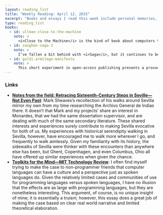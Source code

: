 ```yaml
---
layout: reading_list
title: "Weekly Reading: April 12, 2015"
excerpt: "Books and essays I read this week include personal memories, computer languages, and historiographical provocation."
type: reading_list
books:
  - id: ullman-close-to-the-machine
    note: >
      <i>Close to the Machine</i> is the kind of book about computers that appears reverently in the words of many of my favorite writers who write about computers, and seemingly nowhere else. It’s a great document of what being engaged with computers and the online world felt like in the pre-bubble mid-90s, resonating with me even though I was still only in my teens. More universally, it is the best exploration of the worldview that experience with computer programming engenders and of the tensions inherent in being passionate for the possibilities of a medium so innately tied to unappealing corporate and material realities. I recently read Douglas Rushkoff’s <i>Program or Be Programmed</i> in which he makes the rhetorical case for programming literacy and its epistemological benefits; Ullman’s memoir provides the emotional case.
  - id: vaughan-saga-3
    note: >
      I’ve fallen a bit behind with <i>Saga</i>, but it continues to be my favorite active series. This arc expands the scope beyond the core family of protagonists and begins to explore the negative consequences of conflict on the many proxies that fight it.
  - id: guldi-armitage-manifesto
    note: >
      This short experiment in open-access publishing presents a provocative invitation to historians to use the analytical tools of the digital humanities to re-open <i>longue durée</i> perspectives. The tone is polemical and, as with any polemic, the presentation of historiographical trends is more simplified and argumentative than it is comprehensive and nuanced. There has been a good deal of recent pushback against the work (that I have not yet read, but plan to), and I imagine that at least some of the hullaballoo results from this aspect of the book. I can say, however, that as an undergraduate in the late 90s and early aughts and a graduate student in the late aughts and early teens, the historiographical, pedagaogical, and methodological tropes challenged here are at least anecdotally familiar to me and reflect some of my frustrations as a student. I am happy to accept the polemic its own terms in that sense.
---
```


### Links

- [**Notes from the field: Retracing Sixteenth-Century Steps in Seville—Not Even Past**](https://notevenpast.org/notes-from-the-field-retracing-steps-in-sixteenth-century-seville/): Mark Sheaves’s recollection of his walks around Sevilla mirror my own from my time researching the Archivo General de Indias there. It doesn’t that Mark and my projects’ share an interest in Monardes, that we had the same dissertation supervisor, and are dealing with much of the same secondary literature. These shared interests and experiences surely contribute to making Sevilla evocative for both of us. My experiences with historical serendipity walking in Sevilla, however, have encouraged me to walk more wherever I go, and frequently to walk aimlessly. Given my familiarity with its history, the sidewalks of Sevilla were thinker with these encounters than anywhere else has been, but Ghent, Copenhagen, and even Columbus, Ohio all have offered up similar experiences when given the chance.
- [**Toolkits for the Mind—MIT Technology Review**](http://www.technologyreview.com/review/536356/toolkits-for-the-mind): I often find myself trying to make the case to non-programmer friends that computer languages can have a culture and a perspective just as spoken languages do. Given the relatively limited cases and communities of use for programming languages versus spoken languages, I have no illusion that the effects are as large with programming languages, but they are nonetheless interesting. This argument, of course, is no unique insight of mine; it is essentially a truism; however, this essay does a great job of making the case based on clear real world narrative and limited theoretical elaboration.